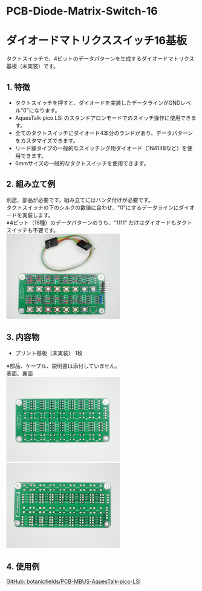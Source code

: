 # PCB-Diode-Matrix-Switch-16

# ダイオードマトリクススイッチ16基板
タクトスイッチで、4ビットのデータパターンを生成するダイオードマトリクス基板（未実装）です。

## 1. 特徴
- タクトスイッチを押すと、ダイオードを実装したデータラインがGNDレベル"0"になります。
- AquesTalk pico LSI のスタンドアロンモードでのスイッチ操作に使用できます。
- 全てのタクトスイッチにダイオード4本分のランドがあり、データパターンをカスタマイズできます。
- リード線タイプの一般的なスイッチング用ダイオード（1N4148など）を使用できます。
- 6mmサイズの一般的なタクトスイッチを使用できます。

## 2. 組み立て例
別途、部品が必要です。組み立てにはハンダ付けが必要です。  
タクトスイッチの下のシルクの数値に合わせ、"0"にするデータラインにダイオードを実装します。  
※4ビット（16種）のデータパターンのうち、"1111" だけはダイオードもタクトスイッチも不要です。  
<img src="./image/asm.JPG" width=300>

## 3. 内容物
- プリント基板（未実装） 1枚  

※部品、ケーブル、説明書は添付していません。  
表面、裏面  
<img src="./image/front.JPG" width=300> <img src="./image/back.JPG" width=300>

## 4. 使用例
[GitHub: botanicfields/PCB-MBUS-AquesTalk-pico-LSI](https://github.com/botanicfields/PCB-MBUS-AquesTalk-pico-LSI)
